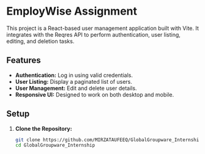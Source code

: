 # EmployWise Assignment

This project is a React-based user management application built with Vite. It integrates with the Reqres API to perform authentication, user listing, editing, and deletion tasks.

## Features

- **Authentication:** Log in using valid credentials.
- **User Listing:** Display a paginated list of users.
- **User Management:** Edit and delete user details.
- **Responsive UI:** Designed to work on both desktop and mobile.

## Setup

1. **Clone the Repository:**
   ```sh
   git clone https://github.com/MIRZATAUFEEQ/GlobalGroupware_Internship.git
   cd GlobalGroupware_Internship
